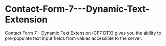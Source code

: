 Contact-Form-7---Dynamic-Text-Extension
=======================================

Contact Form 7 - Dynamic Text Extension (CF7 DTX) gives you the ability to pre-populate text input fields from values accessible to the server.
